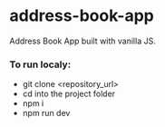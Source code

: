 # address-book-app
Address Book App built with vanilla JS.

### To run localy:

- git clone <repository_url>
- cd into the project folder
- npm i
- npm run dev
